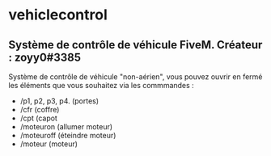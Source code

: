 # vehiclecontrol
Système de contrôle de véhicule FiveM.
Créateur : zoyy0#3385
-
Système de contrôle de véhicule "non-aérien", vous pouvez ouvrir en fermé les éléments que vous souhaitez via les commmandes :
- /p1, p2, p3, p4. (portes)
- /cfr (coffre)
- /cpt (capot
- /moteuron (allumer moteur)
- /moteuroff (éteindre moteur)
- /moteur (moteur)
